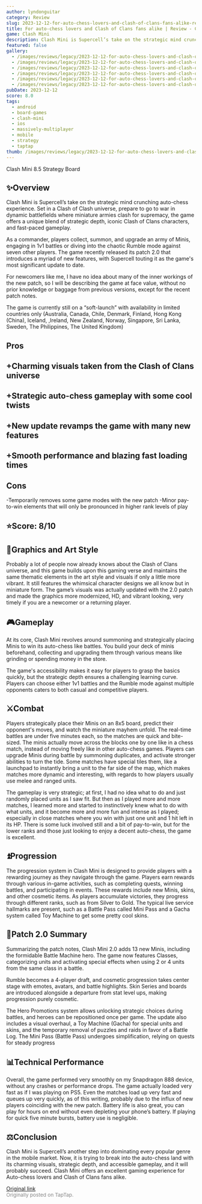 ```yaml
---
author: lyndonguitar
category: Review
slug: 2023-12-12-for-auto-chess-lovers-and-clash-of-clans-fans-alike-review-clash-mini
title: For auto-chess lovers and Clash of Clans fans alike | Review - Clash Mini
game: Clash Mini
description: Clash Mini is Supercell’s take on the strategic mind crunching auto-chess experience. Set in a Clash of Clash universe, prepare to go to war in dynamic battlefields where miniature armies clash for supremacy, the game offers a unique blend of strategic depth, iconic Clash of Clans characters, and fast-paced gameplay.
featured: false
gallery:
  - /images/reviews/legacy/2023-12-12-for-auto-chess-lovers-and-clash-of-clans-fans-alike--review---clash-mini-0.avif
  - /images/reviews/legacy/2023-12-12-for-auto-chess-lovers-and-clash-of-clans-fans-alike--review---clash-mini-1.avif
  - /images/reviews/legacy/2023-12-12-for-auto-chess-lovers-and-clash-of-clans-fans-alike--review---clash-mini-2.avif
  - /images/reviews/legacy/2023-12-12-for-auto-chess-lovers-and-clash-of-clans-fans-alike--review---clash-mini-3.avif
  - /images/reviews/legacy/2023-12-12-for-auto-chess-lovers-and-clash-of-clans-fans-alike--review---clash-mini-4.avif
  - /images/reviews/legacy/2023-12-12-for-auto-chess-lovers-and-clash-of-clans-fans-alike--review---clash-mini-5.avif
pubDate: 2023-12-12
score: 8.0
tags:
  - android
  - board-games
  - clash-mini
  - ios
  - massively-multiplayer
  - mobile
  - strategy
  - taptap
thumb: /images/reviews/legacy/2023-12-12-for-auto-chess-lovers-and-clash-of-clans-fans-alike--review---clash-mini-0.avif
---
```


Clash Mini
8.5
Strategy
Board


## ✨Overview

Clash Mini is Supercell’s take on the strategic mind crunching auto-chess experience. Set in a Clash of Clash universe, prepare to go to war in dynamic battlefields where miniature armies clash for supremacy, the game offers a unique blend of strategic depth, iconic Clash of Clans characters, and fast-paced gameplay.

As a commander, players collect, summon, and upgrade an army of Minis, engaging in 1v1 battles or diving into the chaotic Rumble mode against seven other players. The game recently released its patch 2.0 that introduces a myriad of new features, with Supercell touting it as the game's most significant update to date.

For newcomers like me, I have no idea about many of the inner workings of the new patch, so I will be describing the game at face value, without no prior knowledge or baggage from previous versions, except for the recent patch notes.

The game is currently still on a “soft-launch” with availability in limited countries only (Australia, Canada, Chile, Denmark, Finland, Hong Kong (China), Iceland, ,Ireland, New Zealand, Norway, Singapore, Sri Lanka, Sweden, The Philippines, The United Kingdom)




## Pros



## +Charming visuals taken from the Clash of Clans universe

## +Strategic auto-chess gameplay with some cool twists

## +New update revamps the game with many new features

## +Smooth performance and blazing fast loading times




## Cons


-Temporarily removes some game modes with the new patch
-Minor pay-to-win elements that will only be pronounced in higher rank levels of play


## ⭐️Score: 8/10


## 🎨Graphics and Art Style

Probably a lot of people now already knows about the Clash of Clans universe, and this game builds upon this gaming verse and maintains the same thematic elements in the art style and visuals if only a little more vibrant. It still features the whimsical character designs we all know but in miniature form. The game’s visuals was actually updated with the 2.0 patch and made the graphics more modernized, HD, and vibrant looking, very timely if you are a newcomer or a returning player.


## 🎮Gameplay

At its core, Clash Mini revolves around summoning and strategically placing Minis to win its auto-chess like battles. You build your deck of minis beforehand, collecting and upgrading them through various means like grinding or spending money in the store.

The game's accessibility makes it easy for players to grasp the basics quickly, but the strategic depth ensures a challenging learning curve. Players can choose either 1v1 battles and the Rumble mode against multiple opponents caters to both casual and competitive players.


## ⚔️Combat

Players strategically place their Minis on an 8x5 board, predict their opponent's moves, and watch the miniature mayhem unfold. The real-time battles are under five minutes each, so the matches are quick and bite-sized. The minis actually move across the blocks one by one like in a chess match, instead of moving freely like in other auto-chess games. Players can upgrade Minis during battle by summoning duplicates, and activate stronger abilities to turn the tide. Some matches have special tiles them, like a launchpad to instantly bring a unit to the far side of the map, which makes matches more dynamic and interesting, with regards to how players usually use melee and ranged units.

The gameplay is very strategic; at first, I had no idea what to do and just randomly placed units as I saw fit. But then as I played more and more matches, I learned more and started to instinctively knew what to do with what units, and it become more and more fun and intense as I played; especially in close matches where you win with just one unit and 1 hit left in its HP. There is some luck involved still and a bit of pay-to-win, but for the lower ranks and those just looking to enjoy a decent auto-chess, the game is excellent.


## ⏫Progression

The progression system in Clash Mini is designed to provide players with a rewarding journey as they navigate through the game. Players earn rewards through various in-game activities, such as completing quests, winning battles, and participating in events. These rewards include new Minis, skins, and other cosmetic items. As players accumulate victories, they progress through different ranks, such as from Silver to Gold. The typical live service hallmarks are present, such as a Battle Pass called Mini Pass and a Gacha system called Toy Machine to get some pretty cool skins.


## 📲Patch 2.0 Summary

Summarizing the patch notes, Clash Mini 2.0 adds 13 new Minis, including the formidable Battle Machine hero. The game now features Classes, categorizing units and activating special effects when using 2 or 4 units from the same class in a battle.

Rumble becomes a 4-player draft, and cosmetic progression takes center stage with emotes, avatars, and battle highlights. Skin Series and boards are introduced alongside a departure from stat level ups, making progression purely cosmetic.

The Hero Promotions system allows unlocking strategic choices during battles, and heroes can be repositioned once per game. The update also includes a visual overhaul, a Toy Machine (Gacha) for special units and skins, and the temporary removal of puzzles and raids in favor of a Battle Log. The Mini Pass (Battle Pass) undergoes simplification, relying on quests for steady progress


## 📊Technical Performance

Overall, the game performed very smoothly on my Snapdragon 888 device, without any crashes or performance drops. The game actually loaded very fast as if I was playing on PS5. Even the matches load up very fast and queues up very quickly, as of this writing, probably due to the influx of new players coinciding with the new patch. Battery life is also great, you can play for hours on end without even depleting your phone’s battery. If playing for quick five minute bursts, battery use is negligible.


## ⚖️Conclusion

Clash Mini is Supercell’s another step into dominating every popular genre in the mobile market. Now, it is trying to break into the auto-chess land with its charming visuals, strategic depth, and accessible gameplay, and it will probably succeed. Clash Mini offers an excellent gaming experience for Auto-chess lovers and Clash of Clans fans alike.

[Original link](https://www.taptap.io/post/6654292)<br><span style="font-size: 0.95em; color: #888;">Originally posted on TapTap.</span>